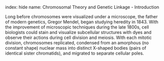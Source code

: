 index: hide
name: Chromosomal Theory and Genetic Linkage - Introduction

Long before chromosomes were visualized under a microscope, the father of modern genetics, Gregor Mendel, began studying heredity in 1843. With the improvement of microscopic techniques during the late 1800s, cell biologists could stain and visualize subcellular structures with dyes and observe their actions during cell division and meiosis. With each mitotic division, chromosomes replicated, condensed from an amorphous (no constant shape) nuclear mass into distinct X-shaped bodies (pairs of identical sister chromatids), and migrated to separate cellular poles.
